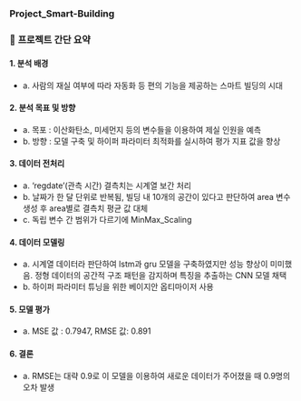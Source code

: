 ### Project_Smart-Building
##### <aside>
### 📢 **프로젝트 간단 요약**

#### 1. **분석 배경**
* a. 사람의 재실 여부에 따라 자동화 등 편의 기능을 제공하는 스마트 빌딩의 시대
    
#### 2. **분석 목표 및 방향**
* a. 목포 : 이산화탄소, 미세먼지 등의 변수들을 이용하여 제실 인원을 예측
* b. 방향 : 모델 구축 및 하이퍼 파라미터 최적화를 실시하여 평가 지표 값을 향상
    
#### 3. **데이터 전처리**
* a. ‘regdate’(관측 시간) 결측치는 시계열 보간 처리 
* b. 날짜가 한 달 단위로 반복됨, 빌딩 내 10개의 공간이 있다고 판단하여 area 변수 생성 후 area별로 결측치 평균 값 대체
* c. 독립 변수 간 범위가 다르기에 MinMax_Scaling
#### 4. **데이터 모델링**
* a. 시계열 데이터라 판단하여  lstm과 gru 모델을 구축하였지만 성능 향상이 미미했음. 정형 데이터의 공간적 구조 패턴을 감지하며 특징을 추출하는 CNN 모델 채택 
* b. 하이퍼 파라미터 튜닝을 위한 베이지안 옵티마이저 사용 
#### 5. **모델 평가**
* a. MSE 값 : 0.7947, RMSE 값: 0.891
#### 6. **결론**
* a. RMSE는 대략 0.9로 이 모델을 이용하여 새로운 데이터가 주어졌을 때 0.9명의 오차 발생

